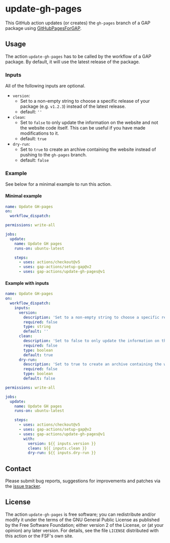 # update-gh-pages

This GitHub action updates (or creates) the `gh-pages` branch of a GAP package using
[GitHubPagesForGAP](https://github.com/gap-system/GitHubPagesForGAP).

## Usage

The action `update-gh-pages` has to be called by the workflow of a GAP
package. By default, it will use the latest release of the package.

### Inputs

All of the following inputs are optional.

- `version`:
  - Set to a non-empty string to choose a specific release of your package (e.g. `v1.2.3`)
    instead of the latest release.
  - default: `''`
- `clean`:
  - Set to `false` to only update the information on the website and not the website code itself.
    This can be useful if you have made modifications to it.
  - default: `true`
- `dry-run`:
  - Set to `true` to create an archive containing the website instead of pushing to the `gh-pages` branch.
  - default: `false`

### Example

See below for a minimal example to run this action.

#### Minimal example
```yaml
name: Update GH-pages
on:
  workflow_dispatch:

permissions: write-all

jobs:
  update:
    name: Update GH pages
    runs-on: ubuntu-latest

    steps:
      - uses: actions/checkout@v5
      - uses: gap-actions/setup-gap@v2
      - uses: gap-actions/update-gh-pages@v1
```

#### Example with inputs
```yaml
name: Update GH-pages
on:
  workflow_dispatch:
    inputs:
      version:
        description: 'Set to a non-empty string to choose a specific release of your package'
        required: false
        type: string
        default: ''
      clean:
        description: 'Set to false to only update the information on the website and not the website code itself'
        required: false
        type: boolean
        default: true
      dry-run:
        description: 'Set to true to create an archive containing the website instead of pushing to the gh-pages branch'
        required: false
        type: boolean
        default: false

permissions: write-all

jobs:
  update:
    name: Update GH pages
    runs-on: ubuntu-latest

    steps:
      - uses: actions/checkout@v5
      - uses: gap-actions/setup-gap@v2
      - uses: gap-actions/update-gh-pages@v1
        with:
          version: ${{ inputs.version }}
          clean: ${{ inputs.clean }}
          dry-run: ${{ inputs.dry-run }}
```

## Contact
Please submit bug reports, suggestions for improvements and patches via
the [issue tracker](https://github.com/gap-actions/update-gh-pages/issues).

## License
The action `update-gh-pages` is free software; you can redistribute
and/or modify it under the terms of the GNU General Public License as published
by the Free Software Foundation; either version 2 of the License, or (at your
opinion) any later version. For details, see the file `LICENSE` distributed
with this action or the FSF's own site.
